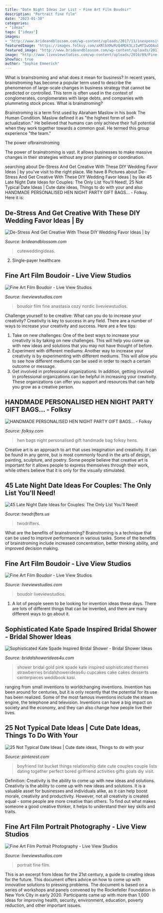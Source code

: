 ```yaml
---
title: "Date Night Ideas Jar List ~ Fine Art Film Boudoir"
description: "Portrait fine film"
date: "2023-01-30"
categories:
- "ideas"
tags: ["ideas"]
images:
- "http://www.brideandblossom.com/wp-content/uploads/2017/11/inexpensive-wedding-favors-best-photos-6.jpg"
featuredImage: "https://images.folksy.com/aXRlbXMvMzQ4MDk3LzIwMTIwODAxLzExNjU2OTAwMzI-Q-N/main"
featured_image: "http://www.brideandblossom.com/wp-content/uploads/2017/11/inexpensive-wedding-favors-best-photos-6.jpg"
image: "http://www.liveviewstudios.com/wp-content/uploads/2016/09/Fine-Art-Film-Portrait-Photography_0025.jpg"
ShowToc: true
author: "Sophie Emmerich"
---
```



What is brainstroming and what does it mean for business?
In recent years, brainstroming has become a popular term used to describe the phenomenon of large-scale changes in business strategy that cannot be predicted or controlled. This term is often used in the context of conglomerates, conglomerates with large debts, and companies with plummeting stock prices.
What is brainstroming?

Brainstroming is a term first used by Abraham Maslow in his book The Human Condition. Maslow defined it as "the highest form of self-actualization." He believed that humans can only achieve their full potential when they work together towards a common goal. He termed this group experience "the team."

The power ofbrainstroming

The power of brainstroming is vast. It allows businesses to make massive changes in their strategies without any prior planning or coordination.

	

		
searching about De-Stress And Get Creative With These DIY Wedding Favor Ideas | by you've visit to the right place. We have 8 Pictures about De-Stress And Get Creative With These DIY Wedding Favor Ideas | by like 45 Late Night Date Ideas for Couples: The Only List You&#039;ll Need!, 25 Not Typical Date Ideas | Cute date ideas, Things to do with your and also HANDMADE PERSONALISED HEN NIGHT PARTY GIFT BAGS... - Folksy. Here it is:
		
    
## De-Stress And Get Creative With These DIY Wedding Favor Ideas | By

<img loading=lazy src="http://www.brideandblossom.com/wp-content/uploads/2017/11/inexpensive-wedding-favors-best-photos-6.jpg" onerror="this.onerror=null;this.src='https://tse2.mm.bing.net/th?id=OIP.cqG8q0iBMBMo8Z_3-3bhvAAAAA&amp;pid=15.1';" alt="De-Stress And Get Creative With These DIY Wedding Favor Ideas | by">

_Source: brideandblossom.com_

>cuteweddingideas. 

	

2. Single-payer healthcare

    
## Fine Art Film Boudoir - Live View Studios

<img loading=lazy src="https://www.liveviewstudios.com/wp-content/uploads/2017/12/Fine-Art-Film-Boudoir_0016.jpg" onerror="this.onerror=null;this.src='https://tse3.mm.bing.net/th?id=OIP.hC35th0mKCK69DvaiEqs-AHaJ4&amp;pid=15.1';" alt="Fine Art Film Boudoir - Live View Studios">

_Source: liveviewstudios.com_

>boudoir film fine anastasia cozy nordic liveviewstudios. 

	

Challenge yourself to be creative: What can you do to increase your creativity?
Creativity is key to success in any field. There are a number of ways to increase your creativity and success. Here are a few tips: 
1. Take on new challenges: One of the best ways to increase your creativity is by taking on new challenges. This will help you come up with new ideas and solutions that you may not have thought of before. 
2. Experiment with different mediums: Another way to increase your creativity is by experimenting with different mediums. This will allow you to see how different mediums can be used in order to reach a certain outcome or message. 
3. Get involved in professional organizations: In addition, getting involved in professional organizations can be helpful in increasing your creativity. These organizations can offer you support and resources that can help you grow as a creative person.

    
## HANDMADE PERSONALISED HEN NIGHT PARTY GIFT BAGS... - Folksy

<img loading=lazy src="https://images.folksy.com/aXRlbXMvMzQ4MDk3LzIwMTIwODAxLzExNjU2OTAwMzI-Q-N/main" onerror="this.onerror=null;this.src='https://tse1.mm.bing.net/th?id=OIP.87mEXSOHTispxsKojBuP2AHaJ4&amp;pid=15.1';" alt="HANDMADE PERSONALISED HEN NIGHT PARTY GIFT BAGS... - Folksy">

_Source: folksy.com_

>hen bags night personalised gift handmade bag folksy hens. 

	

Creative art is an approach to art that uses imagination and creativity. It can be found in any genre, but is most commonly found in the arts of design, painting, sculpture, and poetry. Some people believe that creative art is important for it allows people to express themselves through their work, while others believe that it is only for the visually stimulated.

    
## 45 Late Night Date Ideas For Couples: The Only List You&#039;ll Need!

<img loading=lazy src="https://twodrifters.us/wp-content/uploads/2020/03/Depositphotos_198284678_l-2015.jpg" onerror="this.onerror=null;this.src='https://tse1.mm.bing.net/th?id=OIP.yqUc37ZvjI-j5zr5IkQ-TAHaLH&amp;pid=15.1';" alt="45 Late Night Date Ideas for Couples: The Only List You&#039;ll Need!">

_Source: twodrifters.us_

>twodrifters. 

	

What are the benefits of brainstroming?
Brainstroming is a technique that can be used to improve performance in various tasks. Some of the benefits of brainstroming include increased concentration, better thinking ability, and improved decision making.

    
## Fine Art Film Boudoir - Live View Studios

<img loading=lazy src="https://www.liveviewstudios.com/wp-content/uploads/2017/12/Fine-Art-Film-Boudoir_0041-678x904.jpg" onerror="this.onerror=null;this.src='https://tse4.mm.bing.net/th?id=OIP.mSLoIaPZGvz4SkYvBrG_TwHaJ4&amp;pid=15.1';" alt="Fine Art Film Boudoir - Live View Studios">

_Source: liveviewstudios.com_

>boudoir liveviewstudios. 

	

1. A lot of people seem to be looking for invention ideas these days. There are lots of different things that can be invented, and there are many different ways to go about it. 

    
## Sophisticated Kate Spade Inspired Bridal Shower - Bridal Shower Ideas

<img loading=lazy src="http://www.bridalshowerideas4u.com/wp-content/uploads/2016/05/Sophisticated-Kate-Spade-Inspired-Bridal-Shower-Strawberries.jpg" onerror="this.onerror=null;this.src='https://tse1.mm.bing.net/th?id=OIP.IR1i_03-tSMLZz-hGfVXBwHaLG&amp;pid=15.1';" alt="Sophisticated Kate Spade Inspired Bridal Shower - Bridal Shower Ideas">

_Source: bridalshowerideas4u.com_

>shower bridal gold pink spade kate inspired sophisticated themes strawberries bridalshowerideas4u cupcakes cake cakes desserts centerpieces weddbook kasi. 

	

ranging from small inventions to worldchanging inventions.
Invention has been around for centuries, but it is only recently that the potential for its use has been realized. Some of the most famous inventions include the steam engine, the telephone and television. Inventions can have a big impact on society and the economy, and they can also change how people live their lives.

    
## 25 Not Typical Date Ideas | Cute Date Ideas, Things To Do With Your

<img loading=lazy src="https://i.pinimg.com/736x/3e/34/79/3e34791b5680053cc81a0317a6f24f54.jpg" onerror="this.onerror=null;this.src='https://tse4.mm.bing.net/th?id=OIP.dt3-Lf_k-l0qXUrhb8RO0gHaJ3&amp;pid=15.1';" alt="25 Not Typical Date Ideas | Cute date ideas, Things to do with your">

_Source: pinterest.com_

>boyfriend list bucket things relationship date cute couples couple lists dating together perfect bored girlfriend activities gifts goals diy visit. 

	

Definition: Creativity is the ability to come up with new ideas and solutions.
Creativity is the ability to come up with new ideas and solutions. It is a valuable asset for businesses and individuals alike, as it can help boost morale, creativity and productivity. However, not all creativity is created equal - some people are more creative than others. To find out what makes someone a good creative thinker, it helps to understand their key skills and traits.

    
## Fine Art Film Portrait Photography - Live View Studios

<img loading=lazy src="http://www.liveviewstudios.com/wp-content/uploads/2016/09/Fine-Art-Film-Portrait-Photography_0025.jpg" onerror="this.onerror=null;this.src='https://tse3.mm.bing.net/th?id=OIP.gqLe_2OaOlIl_y8-GLl-2wHaJ3&amp;pid=15.1';" alt="Fine Art Film Portrait Photography - Live View Studios">

_Source: liveviewstudios.com_

>portrait fine film. 

	

This is an excerpt from Ideas for the 21st century, a guide to creating ideas for the future. This document offers advice on how to come up with innovative solutions to pressing problems. The document is based on a series of workshops and panels convened by the Rockefeller Foundation in New York City in early 2020. Participants came up with more than 1,000 ideas for improving health, security, environment, education, poverty reduction, and other important issues.

